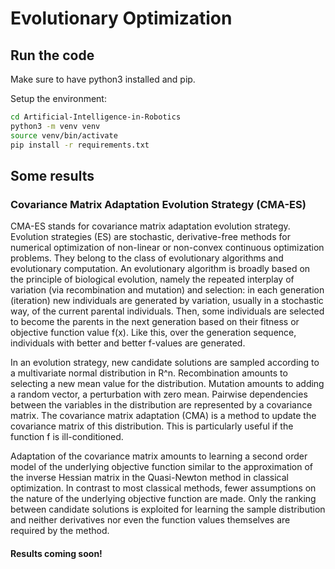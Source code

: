 # Evolutionary Optimization

## Run the code

Make sure to have python3 installed and pip.

Setup the environment:
```bash
cd Artificial-Intelligence-in-Robotics
python3 -m venv venv
source venv/bin/activate
pip install -r requirements.txt
```

## Some results

### Covariance Matrix Adaptation Evolution Strategy (CMA-ES)

CMA-ES stands for covariance matrix adaptation evolution strategy. Evolution strategies (ES) are stochastic, derivative-free methods for numerical optimization of non-linear or non-convex continuous optimization problems. They belong to the class of evolutionary algorithms and evolutionary computation. An evolutionary algorithm is broadly based on the principle of biological evolution, namely the repeated interplay of variation (via recombination and mutation) and selection: in each generation (iteration) new individuals are generated by variation, usually in a stochastic way, of the current parental individuals. Then, some individuals are selected to become the parents in the next generation based on their fitness or objective function value f(x). Like this, over the generation sequence, individuals with better and better f-values are generated.

In an evolution strategy, new candidate solutions are sampled according to a multivariate normal distribution in R^n. Recombination amounts to selecting a new mean value for the distribution. Mutation amounts to adding a random vector, a perturbation with zero mean. Pairwise dependencies between the variables in the distribution are represented by a covariance matrix. The covariance matrix adaptation (CMA) is a method to update the covariance matrix of this distribution. This is particularly useful if the function  f is ill-conditioned.

Adaptation of the covariance matrix amounts to learning a second order model of the underlying objective function similar to the approximation of the inverse Hessian matrix in the Quasi-Newton method in classical optimization. In contrast to most classical methods, fewer assumptions on the nature of the underlying objective function are made. Only the ranking between candidate solutions is exploited for learning the sample distribution and neither derivatives nor even the function values themselves are required by the method.

#### Results coming soon!
